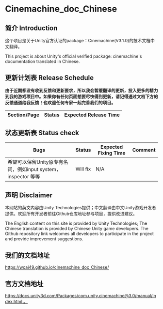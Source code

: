 # Cinemachine_doc_Chinese

## 简介 Introduction

这个项目是关于Unity官方认证的package：Cinemachine(V3.1.0)的技术文档中文翻译。

This project is about Unity's official verified package: cinemachine's documentation translated in Chinese.

## 更新计划表 Release Schedule

**由于近期都没有收到反馈和更新要求，所以我会暂缓翻译的更新，投入更多的精力到我的游戏项目中。如果你有任何页面想要尽快得到更新，请记得通过文档下方的反馈通道给我反馈！也欢迎任何专家一起完善我们的项目。**

| Section/Page       | Status          | Expected Release Time  |
|--------------------|-----------------|--------------------|


## 状态更新表 Status check

| Bugs       | Status          | Expected Fixing Time  |  Comment |
|--------------------|-----------------|--------------------|-----------------|
| 希望可以保留Unity原专有名词，例如input system， inspector 等等 | Will fix    | N/A     | |

## 声明 Disclaimer

本网站的英文内容由Unity Technologies提供；中文翻译由中文Unity游戏开发者提供。欢迎所有开发者前往Github仓库地址参与项目，提供改进建议。

The English content on this site is provided by Unity Technologies; The Chinese translation is provided by Chinese Unity game developers. The Github repository link welcomes all developers to participate in the project and provide improvement suggestions.

## 我们的文档地址

https://wcai49.github.io/cinemachine_doc_Chinese/

## 官方文档地址

[https://docs.unity3d.com/Packages/com.unity.cinemachine@3.0/manual/index.html 。](https://docs.unity3d.com/Packages/com.unity.cinemachine@3.1/manual/index.html)
